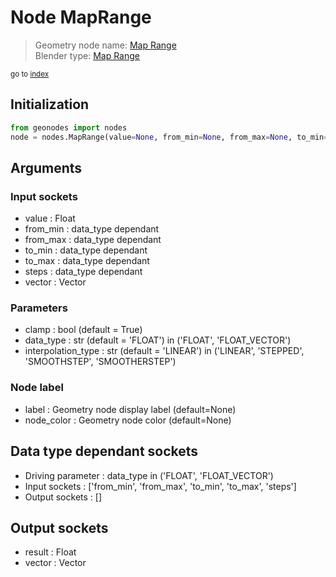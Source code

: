 
# Node MapRange

> Geometry node name: [Map Range](https://docs.blender.org/manual/en/latest/modeling/geometry_nodes/utilities/map_range.html)<br>
  Blender type: [Map Range](https://docs.blender.org/api/current/bpy.types.ShaderNodeMapRange.html)
  
<sub>go to [index](../index.md)</sub>

## Initialization

```python
from geonodes import nodes
node = nodes.MapRange(value=None, from_min=None, from_max=None, to_min=None, to_max=None, steps=None, vector=None, clamp=True, data_type='FLOAT', interpolation_type='LINEAR', label=None, node_color=None)
```



## Arguments


### Input sockets

- value : Float
- from_min : data_type dependant
- from_max : data_type dependant
- to_min : data_type dependant
- to_max : data_type dependant
- steps : data_type dependant
- vector : Vector

### Parameters

- clamp : bool (default = True)
- data_type : str (default = 'FLOAT') in ('FLOAT', 'FLOAT_VECTOR')
- interpolation_type : str (default = 'LINEAR') in ('LINEAR', 'STEPPED', 'SMOOTHSTEP', 'SMOOTHERSTEP')

### Node label

- label : Geometry node display label (default=None)
- node_color : Geometry node color (default=None)

## Data type dependant sockets

- Driving parameter : data_type in ('FLOAT', 'FLOAT_VECTOR')
- Input sockets  : ['from_min', 'from_max', 'to_min', 'to_max', 'steps']
- Output sockets : []   
  
  

## Output sockets

- result : Float
- vector : Vector
